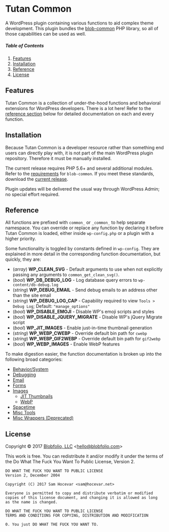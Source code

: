 # Tutan Common

A WordPress plugin containing various functions to aid complex theme development. This plugin bundles the [blob-common](https://github.com/Blobfolio/blob-common) PHP library, so all of those capabilities can be used as well.



##### Table of Contents

1. [Features](#features)
2. [Installation](#installation)
3. [Reference](#reference)
4. [License](#license)



## Features

Tutan Common is a collection of under-the-hood functions and behavioral extensions for WordPress developers. There is a lot here! Refer to the [reference section](#reference) below for detailed documentation on each and every function.



## Installation

Because Tutan Common is a developer resource rather than something end users can directly play with, it is not part of the main WordPress plugin repository. Therefore it must be manually installed.

The current release requires PHP 5.6+ and several additional modules. Refer to the [requirements](https://github.com/Blobfolio/blob-common#requirements) for `blob-common`. If you meet these standards, download the [current release](https://raw.githubusercontent.com/Blobfolio/blob-common/master/release/blob-common.zip).

Plugin updates will be delivered the usual way through WordPress Admin; no special effort required.



## Reference

All functions are prefixed with `common_` or `_common_` to help separate namespace. You can override or replace any function by declaring it before Tutan Common is loaded, either inside `wp-config.php` or a plugin with a higher priority.

Some functionality is toggled by constants defined in `wp-config`. They are explained in more detail in the corresponding function documentation, but quickly, they are:

 * (*array*) **WP_CLEAN_SVG** - Default arguments to use when not explicitly passing any arguments to `common_get_clean_svg()`.
 * (*bool*) **WP_DB_DEBUG_LOG** - Log database query errors to `wp-content/db-debug.log`
 * (*string*) **WP_DEBUG_EMAIL** - Send debug emails to an address other than the site email
 * (*string*) **WP_DEBUG_LOG_CAP** - Capability required to view `Tools > Debug Log`; Default: `"manage_options"`
 * (*bool*) **WP_DISABLE_EMOJI** - Disable WP's emoji scripts and styles
 * (*bool*) **WP_DISABLE_JQUERY_MIGRATE** - Disable WP's jQuery Migrate script
 * (*bool*) **WP_JIT_IMAGES** - Enable just-in-time thumbnail generation
 * (*string*) **WP_WEBP_CWEBP** - Override default bin path for `cwebp`
 * (*string*) **WP_WEBP_GIF2WEBP** - Override default bin path for `gif2webp`
 * (*bool*) **WP_WEBP_IMAGES** - Enable WebP features

To make digestion easier, the function documentation is broken up into the following broad categories:

 * [Behavior/System](https://github.com/Blobfolio/blob-common/blob/master/wp/docs/BEHAVIOR.md)
 * [Debugging](https://github.com/Blobfolio/blob-common/blob/master/wp/docs/DEBUG.md)
 * [Email](https://github.com/Blobfolio/blob-common/blob/master/wp/docs/EMAIL.md)
 * [Forms](https://github.com/Blobfolio/blob-common/blob/master/wp/docs/FORM.md)
 * [Images](https://github.com/Blobfolio/blob-common/blob/master/wp/docs/IMAGE.md)
   * [JIT Thumbnails](https://github.com/Blobfolio/blob-common/blob/master/wp/docs/JIT.md)
   * [WebP](https://github.com/Blobfolio/blob-common/blob/master/wp/docs/WEBP.md)
 * [Spacetime](https://github.com/Blobfolio/blob-common/blob/master/wp/docs/SPACETIME.md)
 * [Misc Tools](https://github.com/Blobfolio/blob-common/blob/master/wp/docs/TOOL.md)
 * [Misc Wrappers (Deprecated)](https://github.com/Blobfolio/blob-common/blob/master/wp/docs/DEPRECATED.md)



## License

Copyright © 2017 [Blobfolio, LLC](https://blobfolio.com) &lt;hello@blobfolio.com&gt;

This work is free. You can redistribute it and/or modify it under the terms of the Do What The Fuck You Want To Public License, Version 2.

    DO WHAT THE FUCK YOU WANT TO PUBLIC LICENSE
    Version 2, December 2004
    
    Copyright (C) 2017 Sam Hocevar <sam@hocevar.net>
    
    Everyone is permitted to copy and distribute verbatim or modified
    copies of this license document, and changing it is allowed as long
    as the name is changed.
    
    DO WHAT THE FUCK YOU WANT TO PUBLIC LICENSE
    TERMS AND CONDITIONS FOR COPYING, DISTRIBUTION AND MODIFICATION
    
    0. You just DO WHAT THE FUCK YOU WANT TO.